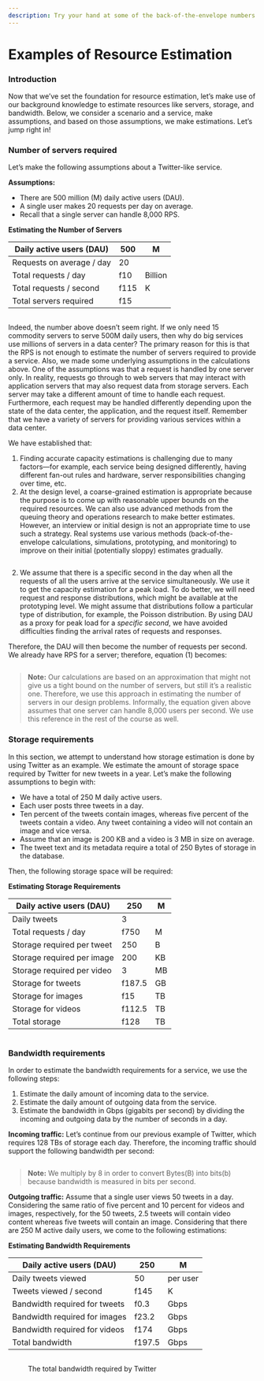 ```yaml
---
description: Try your hand at some of the back-of-the-envelope numbers.
---
```


# Examples of Resource Estimation

### Introduction <a href="#introduction" id="introduction"></a>

Now that we’ve set the foundation for resource estimation, let’s make use of our background knowledge to estimate resources like servers, storage, and bandwidth. Below, we consider a scenario and a service, make assumptions, and based on those assumptions, we make estimations. Let’s jump right in!

### Number of servers required <a href="#number-of-servers-required" id="number-of-servers-required"></a>

Let’s make the following assumptions about a Twitter-like service.

**Assumptions:**

* There are 500 million (M) daily active users (DAU).
* A single user makes 20 requests per day on average.
* Recall that a single server can handle 8,000 RPS.

**Estimating the Number of Servers**

| Daily active users (DAU)  | 500  | M       |
| ------------------------- | ---- | ------- |
| Requests on average / day | 20   |         |
| Total requests / day      | f10  | Billion |
| Total requests / second   | f115 | K       |
| Total servers required    | f15  |         |

<figure><img src="https://kuweiguge.github.io/Grokking-Modern-System-Design-Interview-Gitbook/assets/Screenshot 2023-08-21 at 1.17.33 AM.png" alt=""><figcaption></figcaption></figure>

Indeed, the number above doesn’t seem right. If we only need 15 commodity servers to serve 500M daily users, then why do big services use millions of servers in a data center? The primary reason for this is that the RPS is not enough to estimate the number of servers required to provide a service. Also, we made some underlying assumptions in the calculations above. One of the assumptions was that a request is handled by one server only. In reality, requests go through to web servers that may interact with application servers that may also request data from storage servers. Each server may take a different amount of time to handle each request. Furthermore, each request may be handled differently depending upon the state of the data center, the application, and the request itself. Remember that we have a variety of servers for providing various services within a data center.

We have established that:

1. Finding accurate capacity estimations is challenging due to many factors—for example, each service being designed differently, having different fan-out rules and hardware, server responsibilities changing over time, etc.
2. At the design level, a coarse-grained estimation is appropriate because the purpose is to come up with reasonable upper bounds on the required resources. We can also use advanced methods from the queuing theory and operations research to make better estimates. However, an interview or initial design is not an appropriate time to use such a strategy. Real systems use various methods (back-of-the-envelope calculations, simulations, prototyping, and monitoring) to improve on their initial (potentially sloppy) estimates gradually.

<figure><img src="https://kuweiguge.github.io/Grokking-Modern-System-Design-Interview-Gitbook/assets/Screenshot 2023-08-21 at 1.17.59 AM.png" alt=""><figcaption></figcaption></figure>

2. We assume that there is a specific second in the day when all the requests of all the users arrive at the service simultaneously. We use it to get the capacity estimation for a peak load. To do better, we will need request and response distributions, which might be available at the prototyping level. We might assume that distributions follow a particular type of distribution, for example, the Poisson distribution. By using DAU as a proxy for peak load for a _specific second_, we have avoided difficulties finding the arrival rates of requests and responses.

Therefore, the DAU will then become the number of requests per second. We already have RPS for a server; therefore, equation (1) becomes:

<figure><img src="https://kuweiguge.github.io/Grokking-Modern-System-Design-Interview-Gitbook/assets/Screenshot 2023-08-21 at 1.18.31 AM.png" alt=""><figcaption></figcaption></figure>

> **Note:** Our calculations are based on an approximation that might not give us a tight bound on the number of servers, but still it’s a realistic one. Therefore, we use this approach in estimating the number of servers in our design problems. Informally, the equation given above assumes that one server can handle 8,000 users per second. We use this reference in the rest of the course as well.

### Storage requirements <a href="#storage-requirements" id="storage-requirements"></a>

In this section, we attempt to understand how storage estimation is done by using Twitter as an example. We estimate the amount of storage space required by Twitter for new tweets in a year. Let’s make the following assumptions to begin with:

* We have a total of 250 M daily active users.
* Each user posts three tweets in a day.
* Ten percent of the tweets contain images, whereas five percent of the tweets contain a video. Any tweet containing a video will not contain an image and vice versa.
* Assume that an image is 200 KB and a video is 3 MB in size on average.
* The tweet text and its metadata require a total of 250 Bytes of storage in the database.

Then, the following storage space will be required:

**Estimating Storage Requirements**

| Daily active users (DAU)   | 250    | M  |
| -------------------------- | ------ | -- |
| Daily tweets               | 3      |    |
| Total requests / day       | f750   | M  |
| Storage required per tweet | 250    | B  |
| Storage required per image | 200    | KB |
| Storage required per video | 3      | MB |
| Storage for tweets         | f187.5 | GB |
| Storage for images         | f15    | TB |
| Storage for videos         | f112.5 | TB |
| Total storage              | f128   | TB |

<figure><img src="https://kuweiguge.github.io/Grokking-Modern-System-Design-Interview-Gitbook/assets/Screenshot 2023-08-21 at 1.18.31 AM (1).png" alt=""><figcaption></figcaption></figure>

### Bandwidth requirements <a href="#bandwidth-requirements" id="bandwidth-requirements"></a>

In order to estimate the bandwidth requirements for a service, we use the following steps:

1. Estimate the daily amount of incoming data to the service.
2. Estimate the daily amount of outgoing data from the service.
3. Estimate the bandwidth in Gbps (gigabits per second) by dividing the incoming and outgoing data by the number of seconds in a day.

**Incoming traffic:** Let’s continue from our previous example of Twitter, which requires 128 TBs of storage each day. Therefore, the incoming traffic should support the following bandwidth per second:

<figure><img src="https://kuweiguge.github.io/Grokking-Modern-System-Design-Interview-Gitbook/assets/Screenshot 2023-08-21 at 1.19.59 AM.png" alt=""><figcaption></figcaption></figure>

> **Note:** We multiply by 8 in order to convert Bytes(B) into bits(b) because bandwidth is measured in bits per second.

**Outgoing traffic:** Assume that a single user views 50 tweets in a day. Considering the same ratio of five percent and 10 percent for videos and images, respectively, for the 50 tweets, 2.5 tweets will contain video content whereas five tweets will contain an image. Considering that there are 250 M active daily users, we come to the following estimations:

**Estimating Bandwidth Requirements**

| Daily active users (DAU)      | 250    | M        |
| ----------------------------- | ------ | -------- |
| Daily tweets viewed           | 50     | per user |
| Tweets viewed / second        | f145   | K        |
| Bandwidth required for tweets | f0.3   | Gbps     |
| Bandwidth required for images | f23.2  | Gbps     |
| Bandwidth required for videos | f174   | Gbps     |
| Total bandwidth               | f197.5 | Gbps     |

<figure><img src="https://kuweiguge.github.io/Grokking-Modern-System-Design-Interview-Gitbook/assets/Screenshot 2023-08-21 at 1.20.39 AM.png" alt=""><figcaption><p>The total bandwidth required by Twitter</p></figcaption></figure>

